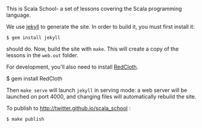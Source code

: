 This is Scala School- a set of lessons covering the Scala programming language.

We use [jekyll](https://github.com/mojombo/jekyll) to generate the site. In order to build it, you must first install it:

	$ gem install jekyll

should do. Now, build the site with `make`. This will create a copy of the lessons in the `web.out` folder.

For development, you'll also need to install [RedCloth](http://redcloth.org/).

  $ gem install RedCloth

Then `make serve` will launch `jekyll` in serving mode: a web server will be launched on port 4000, and changing files will automatically rebuild the site.

To publish to http://twitter.github.io/scala_school :

	$ make publish
